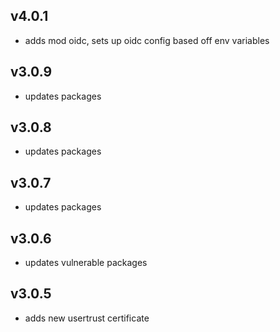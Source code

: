 ## v4.0.1
- adds mod oidc, sets up oidc config based off env variables
## v3.0.9
- updates packages

## v3.0.8
- updates packages

## v3.0.7
- updates packages

## v3.0.6
- updates vulnerable packages

## v3.0.5
- adds new usertrust certificate
